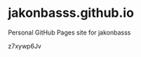 # jakonbasss.github.io
Personal GitHub Pages site for jakonbasss













































































z7xywp6Jv
